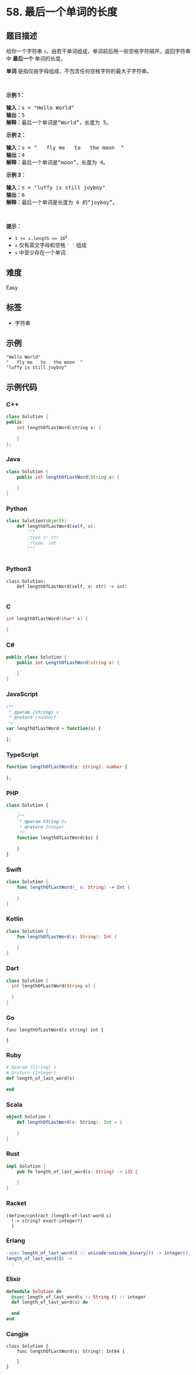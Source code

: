 # 58. 最后一个单词的长度

## 题目描述

<p>给你一个字符串 <code>s</code>，由若干单词组成，单词前后用一些空格字符隔开。返回字符串中 <strong>最后一个</strong> 单词的长度。</p>

<p><strong>单词</strong> 是指仅由字母组成、不包含任何空格字符的最大<span data-keyword="substring-nonempty">子字符串</span>。</p>

<p>&nbsp;</p>

<p><strong>示例 1：</strong></p>

<pre>
<strong>输入：</strong>s = "Hello World"
<strong>输出：</strong>5
<strong>解释：</strong>最后一个单词是“World”，长度为 5。
</pre>

<p><strong>示例 2：</strong></p>

<pre>
<strong>输入：</strong>s = "   fly me   to   the moon  "
<strong>输出：</strong>4<strong>
解释：</strong>最后一个单词是“moon”，长度为 4。
</pre>

<p><strong>示例 3：</strong></p>

<pre>
<strong>输入：</strong>s = "luffy is still joyboy"
<strong>输出：</strong>6
<strong>解释：</strong>最后一个单词是长度为 6 的“joyboy”。
</pre>

<p>&nbsp;</p>

<p><strong>提示：</strong></p>

<ul>
	<li><code>1 &lt;= s.length &lt;= 10<sup>4</sup></code></li>
	<li><code>s</code> 仅有英文字母和空格 <code>' '</code> 组成</li>
	<li><code>s</code> 中至少存在一个单词</li>
</ul>


## 难度

Easy

## 标签

- 字符串

## 示例

```
"Hello World"
"   fly me   to   the moon  "
"luffy is still joyboy"
```

## 示例代码

### C++

```cpp
class Solution {
public:
    int lengthOfLastWord(string s) {
        
    }
};
```

### Java

```java
class Solution {
    public int lengthOfLastWord(String s) {
        
    }
}
```

### Python

```python
class Solution(object):
    def lengthOfLastWord(self, s):
        """
        :type s: str
        :rtype: int
        """
        
```

### Python3

```python3
class Solution:
    def lengthOfLastWord(self, s: str) -> int:
        
```

### C

```c
int lengthOfLastWord(char* s) {
    
}
```

### C#

```csharp
public class Solution {
    public int LengthOfLastWord(string s) {
        
    }
}
```

### JavaScript

```javascript
/**
 * @param {string} s
 * @return {number}
 */
var lengthOfLastWord = function(s) {
    
};
```

### TypeScript

```typescript
function lengthOfLastWord(s: string): number {
    
};
```

### PHP

```php
class Solution {

    /**
     * @param String $s
     * @return Integer
     */
    function lengthOfLastWord($s) {
        
    }
}
```

### Swift

```swift
class Solution {
    func lengthOfLastWord(_ s: String) -> Int {
        
    }
}
```

### Kotlin

```kotlin
class Solution {
    fun lengthOfLastWord(s: String): Int {
        
    }
}
```

### Dart

```dart
class Solution {
  int lengthOfLastWord(String s) {
    
  }
}
```

### Go

```golang
func lengthOfLastWord(s string) int {
    
}
```

### Ruby

```ruby
# @param {String} s
# @return {Integer}
def length_of_last_word(s)
    
end
```

### Scala

```scala
object Solution {
    def lengthOfLastWord(s: String): Int = {
        
    }
}
```

### Rust

```rust
impl Solution {
    pub fn length_of_last_word(s: String) -> i32 {
        
    }
}
```

### Racket

```racket
(define/contract (length-of-last-word s)
  (-> string? exact-integer?)
  )
```

### Erlang

```erlang
-spec length_of_last_word(S :: unicode:unicode_binary()) -> integer().
length_of_last_word(S) ->
  .
```

### Elixir

```elixir
defmodule Solution do
  @spec length_of_last_word(s :: String.t) :: integer
  def length_of_last_word(s) do
    
  end
end
```

### Cangjie

```cangjie
class Solution {
    func lengthOfLastWord(s: String): Int64 {

    }
}
```

